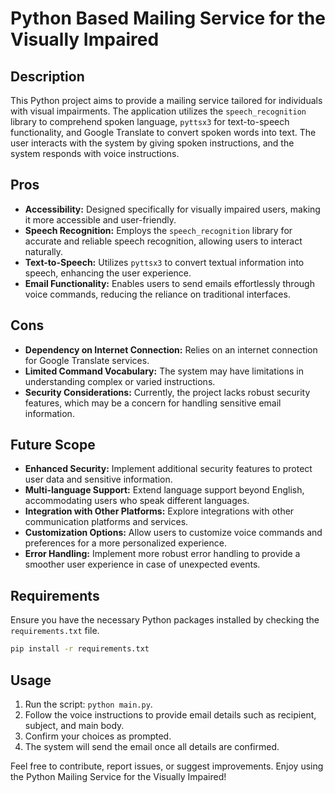 # Python Based Mailing Service for the Visually Impaired

## Description
This Python project aims to provide a mailing service tailored for individuals with visual impairments. The application utilizes the `speech_recognition` library to comprehend spoken language, `pyttsx3` for text-to-speech functionality, and Google Translate to convert spoken words into text. The user interacts with the system by giving spoken instructions, and the system responds with voice instructions.

## Pros
- **Accessibility:** Designed specifically for visually impaired users, making it more accessible and user-friendly.
- **Speech Recognition:** Employs the `speech_recognition` library for accurate and reliable speech recognition, allowing users to interact naturally.
- **Text-to-Speech:** Utilizes `pyttsx3` to convert textual information into speech, enhancing the user experience.
- **Email Functionality:** Enables users to send emails effortlessly through voice commands, reducing the reliance on traditional interfaces.

## Cons
- **Dependency on Internet Connection:** Relies on an internet connection for Google Translate services.
- **Limited Command Vocabulary:** The system may have limitations in understanding complex or varied instructions.
- **Security Considerations:** Currently, the project lacks robust security features, which may be a concern for handling sensitive email information.

## Future Scope
- **Enhanced Security:** Implement additional security features to protect user data and sensitive information.
- **Multi-language Support:** Extend language support beyond English, accommodating users who speak different languages.
- **Integration with Other Platforms:** Explore integrations with other communication platforms and services.
- **Customization Options:** Allow users to customize voice commands and preferences for a more personalized experience.
- **Error Handling:** Implement more robust error handling to provide a smoother user experience in case of unexpected events.

## Requirements
Ensure you have the necessary Python packages installed by checking the `requirements.txt` file.

```bash
pip install -r requirements.txt
```

## Usage
1. Run the script: `python main.py`.
2. Follow the voice instructions to provide email details such as recipient, subject, and main body.
3. Confirm your choices as prompted.
4. The system will send the email once all details are confirmed.

Feel free to contribute, report issues, or suggest improvements. Enjoy using the Python Mailing Service for the Visually Impaired!
